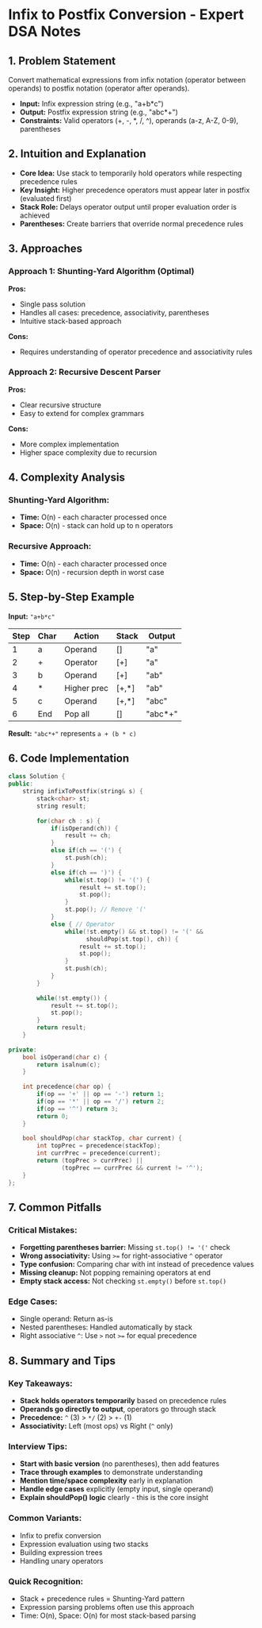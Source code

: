 # Infix to Postfix Conversion - Expert DSA Notes

## 1. Problem Statement
Convert mathematical expressions from infix notation (operator between operands) to postfix notation (operator after operands).
- **Input:** Infix expression string (e.g., "a+b*c")
- **Output:** Postfix expression string (e.g., "abc*+")
- **Constraints:** Valid operators (+, -, *, /, ^), operands (a-z, A-Z, 0-9), parentheses

## 2. Intuition and Explanation
- **Core Idea:** Use stack to temporarily hold operators while respecting precedence rules
- **Key Insight:** Higher precedence operators must appear later in postfix (evaluated first)
- **Stack Role:** Delays operator output until proper evaluation order is achieved
- **Parentheses:** Create barriers that override normal precedence rules

## 3. Approaches

### Approach 1: Shunting-Yard Algorithm (Optimal)
**Pros:**
- Single pass solution
- Handles all cases: precedence, associativity, parentheses
- Intuitive stack-based approach

**Cons:**
- Requires understanding of operator precedence and associativity rules

### Approach 2: Recursive Descent Parser
**Pros:**
- Clear recursive structure
- Easy to extend for complex grammars

**Cons:**
- More complex implementation
- Higher space complexity due to recursion

## 4. Complexity Analysis

### Shunting-Yard Algorithm:
- **Time:** O(n) - each character processed once
- **Space:** O(n) - stack can hold up to n operators

### Recursive Approach:
- **Time:** O(n) - each character processed once  
- **Space:** O(n) - recursion depth in worst case

## 5. Step-by-Step Example

**Input:** `"a+b*c"`

| Step | Char | Action | Stack | Output |
|------|------|--------|-------|--------|
| 1 | a | Operand | [] | "a" |
| 2 | + | Operator | [+] | "a" |
| 3 | b | Operand | [+] | "ab" |
| 4 | * | Higher prec | [+,*] | "ab" |
| 5 | c | Operand | [+,*] | "abc" |
| 6 | End | Pop all | [] | "abc*+" |

**Result:** `"abc*+"` represents `a + (b * c)`

## 6. Code Implementation

```cpp
class Solution {
public:
    string infixToPostfix(string& s) {
        stack<char> st;
        string result;
        
        for(char ch : s) {
            if(isOperand(ch)) {
                result += ch;
            }
            else if(ch == '(') {
                st.push(ch);
            }
            else if(ch == ')') {
                while(st.top() != '(') {
                    result += st.top();
                    st.pop();
                }
                st.pop(); // Remove '('
            }
            else { // Operator
                while(!st.empty() && st.top() != '(' && 
                      shouldPop(st.top(), ch)) {
                    result += st.top();
                    st.pop();
                }
                st.push(ch);
            }
        }
        
        while(!st.empty()) {
            result += st.top();
            st.pop();
        }
        return result;
    }
    
private:
    bool isOperand(char c) {
        return isalnum(c);
    }
    
    int precedence(char op) {
        if(op == '+' || op == '-') return 1;
        if(op == '*' || op == '/') return 2;
        if(op == '^') return 3;
        return 0;
    }
    
    bool shouldPop(char stackTop, char current) {
        int topPrec = precedence(stackTop);
        int currPrec = precedence(current);
        return (topPrec > currPrec) || 
               (topPrec == currPrec && current != '^');
    }
};
```

## 7. Common Pitfalls

### Critical Mistakes:
- **Forgetting parentheses barrier:** Missing `st.top() != '('` check
- **Wrong associativity:** Using `>=` for right-associative `^` operator
- **Type confusion:** Comparing char with int instead of precedence values
- **Missing cleanup:** Not popping remaining operators at end
- **Empty stack access:** Not checking `st.empty()` before `st.top()`

### Edge Cases:
- Single operand: Return as-is
- Nested parentheses: Handled automatically by stack
- Right associative `^`: Use `>` not `>=` for equal precedence

## 8. Summary and Tips

### Key Takeaways:
- **Stack holds operators temporarily** based on precedence rules
- **Operands go directly to output**, operators go through stack
- **Precedence:** `^` (3) > `*/` (2) > `+-` (1)
- **Associativity:** Left (most ops) vs Right (`^` only)

### Interview Tips:
- **Start with basic version** (no parentheses), then add features
- **Trace through examples** to demonstrate understanding
- **Mention time/space complexity** early in explanation
- **Handle edge cases** explicitly (empty input, single operand)
- **Explain shouldPop() logic** clearly - this is the core insight

### Common Variants:
- Infix to prefix conversion
- Expression evaluation using two stacks
- Building expression trees
- Handling unary operators

### Quick Recognition:
- Stack + precedence rules = Shunting-Yard pattern
- Expression parsing problems often use this approach
- Time: O(n), Space: O(n) for most stack-based parsing
